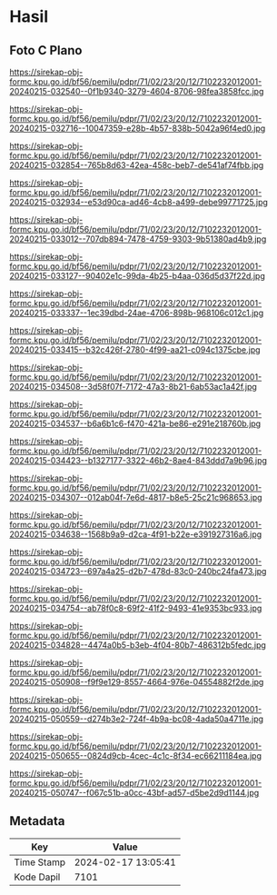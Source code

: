 # Hasil

## Foto C Plano

https://sirekap-obj-formc.kpu.go.id/bf56/pemilu/pdpr/71/02/23/20/12/7102232012001-20240215-032540--0f1b9340-3279-4604-8706-98fea3858fcc.jpg

https://sirekap-obj-formc.kpu.go.id/bf56/pemilu/pdpr/71/02/23/20/12/7102232012001-20240215-032716--10047359-e28b-4b57-838b-5042a96f4ed0.jpg

https://sirekap-obj-formc.kpu.go.id/bf56/pemilu/pdpr/71/02/23/20/12/7102232012001-20240215-032854--765b8d63-42ea-458c-beb7-de541af74fbb.jpg

https://sirekap-obj-formc.kpu.go.id/bf56/pemilu/pdpr/71/02/23/20/12/7102232012001-20240215-032934--e53d90ca-ad46-4cb8-a499-debe99771725.jpg

https://sirekap-obj-formc.kpu.go.id/bf56/pemilu/pdpr/71/02/23/20/12/7102232012001-20240215-033012--707db894-7478-4759-9303-9b51380ad4b9.jpg

https://sirekap-obj-formc.kpu.go.id/bf56/pemilu/pdpr/71/02/23/20/12/7102232012001-20240215-033127--90402e1c-99da-4b25-b4aa-036d5d37f22d.jpg

https://sirekap-obj-formc.kpu.go.id/bf56/pemilu/pdpr/71/02/23/20/12/7102232012001-20240215-033337--1ec39dbd-24ae-4706-898b-968106c012c1.jpg

https://sirekap-obj-formc.kpu.go.id/bf56/pemilu/pdpr/71/02/23/20/12/7102232012001-20240215-033415--b32c426f-2780-4f99-aa21-c094c1375cbe.jpg

https://sirekap-obj-formc.kpu.go.id/bf56/pemilu/pdpr/71/02/23/20/12/7102232012001-20240215-034508--3d58f07f-7172-47a3-8b21-6ab53ac1a42f.jpg

https://sirekap-obj-formc.kpu.go.id/bf56/pemilu/pdpr/71/02/23/20/12/7102232012001-20240215-034537--b6a6b1c6-f470-421a-be86-e291e218760b.jpg

https://sirekap-obj-formc.kpu.go.id/bf56/pemilu/pdpr/71/02/23/20/12/7102232012001-20240215-034423--b1327177-3322-46b2-8ae4-843ddd7a9b96.jpg

https://sirekap-obj-formc.kpu.go.id/bf56/pemilu/pdpr/71/02/23/20/12/7102232012001-20240215-034307--012ab04f-7e6d-4817-b8e5-25c21c968653.jpg

https://sirekap-obj-formc.kpu.go.id/bf56/pemilu/pdpr/71/02/23/20/12/7102232012001-20240215-034638--1568b9a9-d2ca-4f91-b22e-e391927316a6.jpg

https://sirekap-obj-formc.kpu.go.id/bf56/pemilu/pdpr/71/02/23/20/12/7102232012001-20240215-034723--697a4a25-d2b7-478d-83c0-240bc24fa473.jpg

https://sirekap-obj-formc.kpu.go.id/bf56/pemilu/pdpr/71/02/23/20/12/7102232012001-20240215-034754--ab78f0c8-69f2-41f2-9493-41e9353bc933.jpg

https://sirekap-obj-formc.kpu.go.id/bf56/pemilu/pdpr/71/02/23/20/12/7102232012001-20240215-034828--4474a0b5-b3eb-4f04-80b7-486312b5fedc.jpg

https://sirekap-obj-formc.kpu.go.id/bf56/pemilu/pdpr/71/02/23/20/12/7102232012001-20240215-050908--f9f9e129-8557-4664-976e-04554882f2de.jpg

https://sirekap-obj-formc.kpu.go.id/bf56/pemilu/pdpr/71/02/23/20/12/7102232012001-20240215-050559--d274b3e2-724f-4b9a-bc08-4ada50a4711e.jpg

https://sirekap-obj-formc.kpu.go.id/bf56/pemilu/pdpr/71/02/23/20/12/7102232012001-20240215-050655--0824d9cb-4cec-4c1c-8f34-ec66211184ea.jpg

https://sirekap-obj-formc.kpu.go.id/bf56/pemilu/pdpr/71/02/23/20/12/7102232012001-20240215-050747--f067c51b-a0cc-43bf-ad57-d5be2d9d1144.jpg


## Metadata

| Key        | Value               |
| ---------- | ------------------- |
| Time Stamp | 2024-02-17 13:05:41 |
| Kode Dapil | 7101                |



